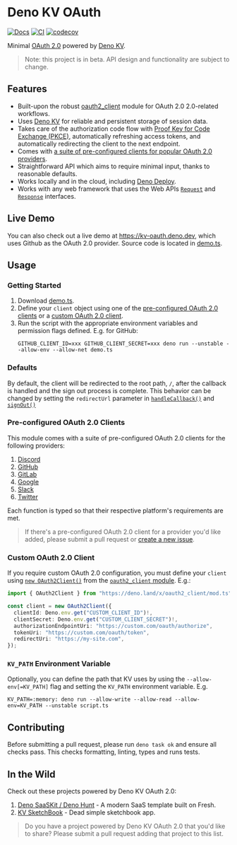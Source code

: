# Deno KV OAuth

[![Docs](https://doc.deno.land/badge.svg)](https://doc.deno.land/https://deno.land/x/deno_kv_oauth/mod.ts)
[![CI](https://github.com/denoland/deno_kv_oauth/actions/workflows/ci.yml/badge.svg)](https://github.com/denoland/deno_kv_oauth/actions/workflows/ci.yml)
[![codecov](https://codecov.io/gh/denoland/deno_kv_oauth/branch/main/graph/badge.svg?token=UZ570U128Z)](https://codecov.io/gh/denoland/deno_kv_oauth)

Minimal [OAuth 2.0](https://oauth.net/2/) powered by
[Deno KV](https://deno.com/kv).

> Note: this project is in beta. API design and functionality are subject to
> change.

## Features

- Built-upon the robust
  [oauth2_client](https://deno.land/x/oauth2_client@v1.0.0) module for OAuth 2.0
  2.0-related workflows.
- Uses [Deno KV](https://deno.com/kv) for reliable and persistent storage of
  session data.
- Takes care of the authorization code flow with
  [Proof Key for Code Exchange (PKCE)](https://www.oauth.com/oauth2-servers/pkce/),
  automatically refreshing access tokens, and automatically redirecting the
  client to the next endpoint.
- Comes with
  [a suite of pre-configured clients for popular OAuth 2.0 providers](#pre-configured-oauth2-clients).
- Straightforward API which aims to require minimal input, thanks to reasonable
  defaults.
- Works locally and in the cloud, including
  [Deno Deploy](https://deno.com/deploy).
- Works with any web framework that uses the Web APIs
  [`Request`](https://developer.mozilla.org/en-US/docs/Web/API/Request) and
  [`Response`](https://developer.mozilla.org/en-US/docs/Web/API/Response)
  interfaces.

## Live Demo

You can also check out a live demo at https://kv-oauth.deno.dev, which uses
Github as the OAuth 2.0 provider. Source code is located in [demo.ts](demo.ts).

## Usage

### Getting Started

1. Download [demo.ts](demo.ts).
1. Define your `client` object using one of the
   [pre-configured OAuth 2.0 clients](#pre-configured-oauth2-clients) or a
   [custom OAuth 2.0 client](#custom-oauth2-client).
1. Run the script with the appropriate environment variables and permission
   flags defined. E.g. for GitHub:
   ```
   GITHUB_CLIENT_ID=xxx GITHUB_CLIENT_SECRET=xxx deno run --unstable --allow-env --allow-net demo.ts
   ```

### Defaults

By default, the client will be redirected to the root path, `/`, after the
callback is handled and the sign out process is complete. This behavior can be
changed by setting the `redirectUrl` parameter in
[`handleCallback()`](https://deno.land/x/deno_kv_oauth/mod.ts?s=handleCallback)
and [`signOut()`](https://deno.land/x/deno_kv_oauth/mod.ts?s=signOut)

### Pre-configured OAuth 2.0 Clients

This module comes with a suite of pre-configured OAuth 2.0 clients for the
following providers:

1. [Discord](https://deno.land/x/deno_kv_oauth/mod.ts?s=createDiscordOAuth2Client)
1. [GitHub](https://deno.land/x/deno_kv_oauth/mod.ts?s=createGitHubOAuth2Client)
1. [GitLab](https://deno.land/x/deno_kv_oauth/mod.ts?s=createGitLabOAuth2Client)
1. [Google](https://deno.land/x/deno_kv_oauth/mod.ts?s=createGoogleOAuth2Client)
1. [Slack](https://deno.land/x/deno_kv_oauth/mod.ts?s=createSlackOAuth2Client)
1. [Twitter](https://deno.land/x/deno_kv_oauth/mod.ts?s=createTwitterOAuth2Client)

Each function is typed so that their respective platform's requirements are met.

> If there's a pre-configured OAuth 2.0 client for a provider you'd like added,
> please submit a pull request or
> [create a new issue](https://github.com/denoland/deno_kv_oauth/issues/new).

### Custom OAuth 2.0 Client

If you require custom OAuth 2.0 configuration, you must define your `client`
using
[`new OAuth2Client()`](https://deno.land/x/oauth2_client/mod.ts?s=OAuth2Client)
from the [`oauth2_client` module](https://deno.land/x/oauth2_client/mod.ts).
E.g.:

```ts
import { OAuth2Client } from "https://deno.land/x/oauth2_client/mod.ts";

const client = new OAuth2Client({
  clientId: Deno.env.get("CUSTOM_CLIENT_ID")!,
  clientSecret: Deno.env.get("CUSTOM_CLIENT_SECRET")!,
  authorizationEndpointUri: "https://custom.com/oauth/authorize",
  tokenUri: "https://custom.com/oauth/token",
  redirectUri: "https://my-site.com",
});
```

### `KV_PATH` Environment Variable

Optionally, you can define the path that KV uses by using the
`--allow-env[=KV_PATH]` flag and setting the `KV_PATH` environment variable.
E.g.

```
KV_PATH=:memory: deno run --allow-write --allow-read --allow-env=KV_PATH --unstable script.ts
```

## Contributing

Before submitting a pull request, please run `deno task ok` and ensure all
checks pass. This checks formatting, linting, types and runs tests.

## In the Wild

Check out these projects powered by Deno KV OAuth 2.0:

1. [Deno SaaSKit / Deno Hunt](https://saaskit.deno.dev/) - A modern SaaS
   template built on Fresh.
1. [KV SketchBook](https://hashrock-kv-sketchbook.deno.dev/) - Dead simple
   sketchbook app.

> Do you have a project powered by Deno KV OAuth 2.0 that you'd like to share?
> Please submit a pull request adding that project to this list.
